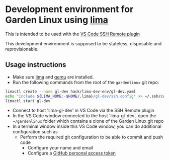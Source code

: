 # Development environment for Garden Linux using [lima](https://github.com/lima-vm/lima)

This is intended to be used with the [VS Code SSH Remote plugin](https://code.visualstudio.com/docs/remote/ssh)

This development environment is supposed to be stateless, disposable and reprovisionable.

## Usage instructions

- Make sure [lima](https://github.com/lima-vm/lima) and [qemu](https://www.qemu.org) are installed.
- Run the following commands from the root of the `gardenlinux` git repo:

```bash
limactl create --name gl-dev hack/lima-dev-env/gl-dev.yaml
echo "Include ${LIMA_HOME:-$HOME/.lima}/gl-dev/ssh.config" >> ~/.ssh/config
limactl start gl-dev
```

- Connect to host 'lima-gl-dev' in VS Code via the SSH Remote plugin
- In the VS Code window connected to the host 'lima-gl-dev', open the `~/gardenlinux` folder which contains a clone of the Garden Linux git repo
- In a terminal window inside this VS Code window, you can do additional configuration such as
    - Perform the required git configuration to be able to commit and push code
        - Configure your name and email
        - Configure a [GitHub personal access token](https://docs.github.com/en/authentication/keeping-your-account-and-data-secure/managing-your-personal-access-tokens)
